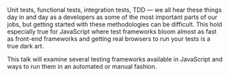 Unit tests, functional tests, integration tests, TDD — we all hear these things day in and day as a developers as some of the most important parts of our jobs, but getting started with these methodologies can be difficult.  This hold especially true for JavaScript where test frameworks bloom almost as fast as front-end frameworks and getting real browsers to run your tests is a true dark art.

This talk will examine several testing frameworks available in JavaScript and ways to run them in an automated or manual fashion.
